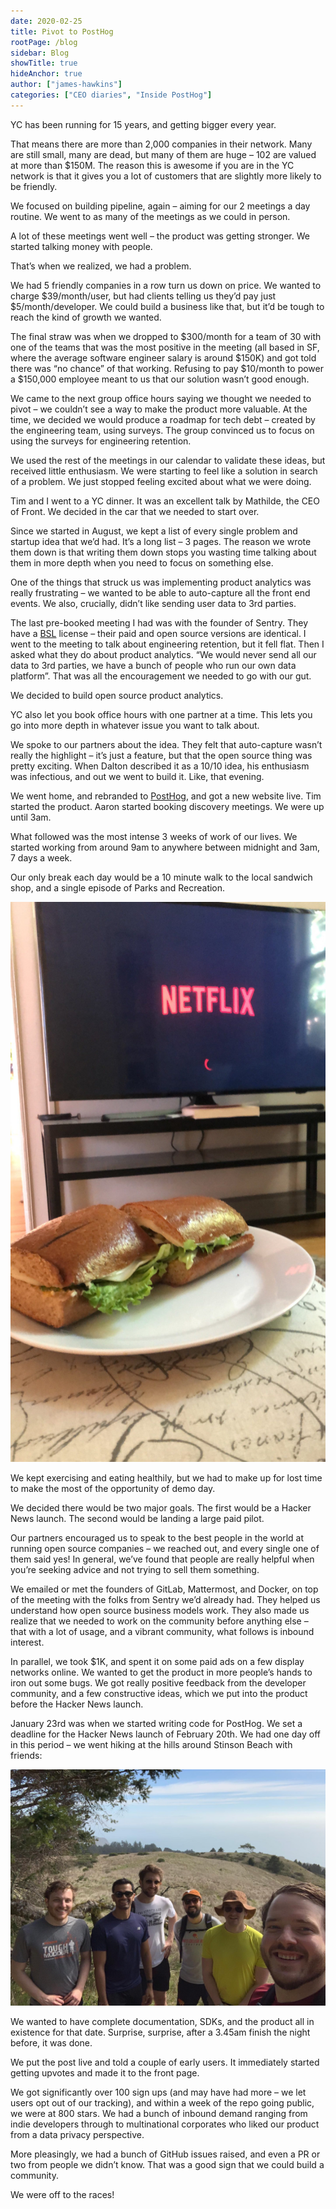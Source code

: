 ```yaml
---
date: 2020-02-25
title: Pivot to PostHog
rootPage: /blog
sidebar: Blog
showTitle: true
hideAnchor: true
author: ["james-hawkins"]
categories: ["CEO diaries", "Inside PostHog"]
---
```


YC has been running for 15 years, and getting bigger every year.

That means there are more than 2,000 companies in their network. Many are still small, many are dead, but many of them are huge – 102 are valued at more than $150M. The reason this is awesome if you are in the YC network is that it gives you a lot of customers that are slightly more likely to be friendly.

We focused on building pipeline, again – aiming for our 2 meetings a day routine. We went to as many of the meetings as we could in person.

A lot of these meetings went well – the product was getting stronger. We started talking money with people.

That’s when we realized, we had a problem.

We had 5 friendly companies in a row turn us down on price. We wanted to charge $39/month/user, but had clients telling us they’d pay just $5/month/developer. We could build a business like that, but it’d be tough to reach the kind of growth we wanted.

The final straw was when we dropped to $300/month for a team of 30 with one of the teams that was the most positive in the meeting (all based in SF, where the average software engineer salary is around $150K) and got told there was “no chance” of that working. Refusing to pay $10/month to power a $150,000 employee meant to us that our solution wasn’t good enough.

We came to the next group office hours saying we thought we needed to pivot – we couldn’t see a way to make the product more valuable. At the time, we decided we would produce a roadmap for tech debt – created by the engineering team, using surveys. The group convinced us to focus on using the surveys for engineering retention.

We used the rest of the meetings in our calendar to validate these ideas, but received little enthusiasm. We were starting to feel like a solution in search of a problem. We just stopped feeling excited about what we were doing.

Tim and I went to a YC dinner. It was an excellent talk by Mathilde, the CEO of Front. We decided in the car that we needed to start over.

Since we started in August, we kept a list of every single problem and startup idea that we’d had. It’s a long list – 3 pages. The reason we wrote them down is that writing them down stops you wasting time talking about them in more depth when you need to focus on something else.

One of the things that struck us was implementing product analytics was really frustrating – we wanted to be able to auto-capture all the front end events. We also, crucially, didn’t like sending user data to 3rd parties.

The last pre-booked meeting I had was with the founder of Sentry. They have a [BSL](https://blog.sentry.io/2019/11/06/relicensing-sentry) license – their paid and open source versions are identical. I went to the meeting to talk about engineering retention, but it fell flat. Then I asked what they do about product analytics. “We would never send all our data to 3rd parties, we have a bunch of people who run our own data platform”. That was all the encouragement we needed to go with our gut.

We decided to build open source product analytics.

YC also let you book office hours with one partner at a time. This lets you go into more depth in whatever issue you want to talk about.

We spoke to our partners about the idea. They felt that auto-capture wasn’t really the highlight – it’s just a feature, but that the open source thing was pretty exciting. When Dalton described it as a 10/10 idea, his enthusiasm was infectious, and out we went to build it. Like, that evening.

We went home, and rebranded to [PostHog](https://posthog.com), and got a new website live. Tim started the product. Aaron started booking discovery meetings. We were up until 3am.

What followed was the most intense 3 weeks of work of our lives. We started working from around 9am to anywhere between midnight and 3am, 7 days a week.

Our only break each day would be a 10 minute walk to the local sandwich shop, and a single episode of Parks and Recreation.

![A PostHog lunch break](../images/02/sandwich-scaled.jpg)

We kept exercising and eating healthily, but we had to make up for lost time to make the most of the opportunity of demo day.

We decided there would be two major goals. The first would be a Hacker News launch. The second would be landing a large paid pilot. 

Our partners encouraged us to speak to the best people in the world at running open source companies – we reached out, and every single one of them said yes! In general, we’ve found that people are really helpful when you’re seeking advice and not trying to sell them something.

We emailed or met the founders of GitLab, Mattermost, and Docker, on top of the meeting with the folks from Sentry we’d already had. They helped us understand how open source business models work. They also made us realize that we needed to work on the community before anything else – that with a lot of usage, and a vibrant community, what follows is inbound interest.

In parallel, we took $1K, and spent it on some paid ads on a few display networks online. We wanted to get the product in more people’s hands to iron out some bugs. We got really positive feedback from the developer community, and a few constructive ideas, which we put into the product before the Hacker News launch.

January 23rd was when we started writing code for PostHog. We set a deadline for the Hacker News launch of February 20th. We had one day off in this period – we went hiking at the hills around Stinson Beach with friends:

![Hiking at Stinson Beach with friends](../images/02/cbcffff9-af00-41d7-896d-65ac04a4b9a3.jpg)

We wanted to have complete documentation, SDKs, and the product all in existence for that date. Surprise, surprise, after a 3.45am finish the night before, it was done.

We put the post live and told a couple of early users. It immediately started getting upvotes and made it to the front page.

We got significantly over 100 sign ups (and may have had more – we let users opt out of our tracking), and within a week of the repo going public, we were at 800 stars. We had a bunch of inbound demand ranging from indie developers through to multinational corporates who liked our product from a data privacy perspective.

More pleasingly, we had a bunch of GitHub issues raised, and even a PR or two from people we didn’t know. That was a good sign that we could build a community.

We were off to the races!

